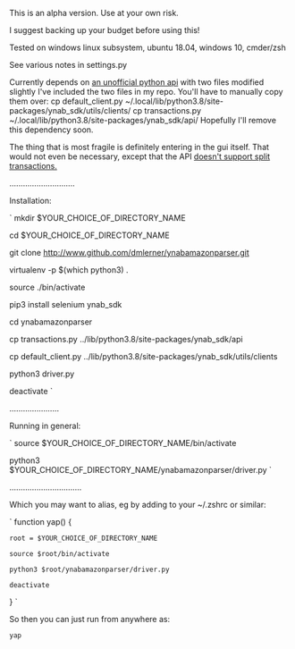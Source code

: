 This is an alpha version. Use at your own risk.

I suggest backing up your budget before using this!

Tested on windows linux subsystem, ubuntu 18.04, windows 10, cmder/zsh

See various notes in settings.py

Currently depends on [an unofficial python api](https://github.com/andreroggeri/ynab-sdk-python) with two files modified slightly
	I've included the two files in my repo. You'll have to manually copy them over:
	cp default_client.py ~/.local/lib/python3.8/site-packages/ynab_sdk/utils/clients/
	cp transactions.py ~/.local/lib/python3.8/site-packages/ynab_sdk/api/
Hopefully I'll remove this dependency soon.

The thing that is most fragile is definitely entering in the gui itself. That would not even be necessary, except that the API [doesn't support split transactions.](https://support.youneedabudget.com/t/m251v5/posting-split-transactions) 

.............................

Installation:

`
mkdir $YOUR_CHOICE_OF_DIRECTORY_NAME 

cd $YOUR_CHOICE_OF_DIRECTORY_NAME

git clone http://www.github.com/dmlerner/ynabamazonparser.git

virtualenv -p $(which python3) .

source ./bin/activate

pip3 install selenium ynab_sdk

cd ynabamazonparser

cp transactions.py ../lib/python3.8/site-packages/ynab_sdk/api

cp default_client.py ../lib/python3.8/site-packages/ynab_sdk/utils/clients

python3 driver.py

deactivate
`

......................


Running in general:

`
source $YOUR_CHOICE_OF_DIRECTORY_NAME/bin/activate

python3 $YOUR_CHOICE_OF_DIRECTORY_NAME/ynabamazonparser/driver.py
`

................................


Which you may want to alias, eg by adding to your ~/.zshrc or similar:

`
function yap() {

	root = $YOUR_CHOICE_OF_DIRECTORY_NAME

	source $root/bin/activate

	python3 $root/ynabamazonparser/driver.py

	deactivate

}
`

So then you can just run from anywhere as:

`
yap
`	
